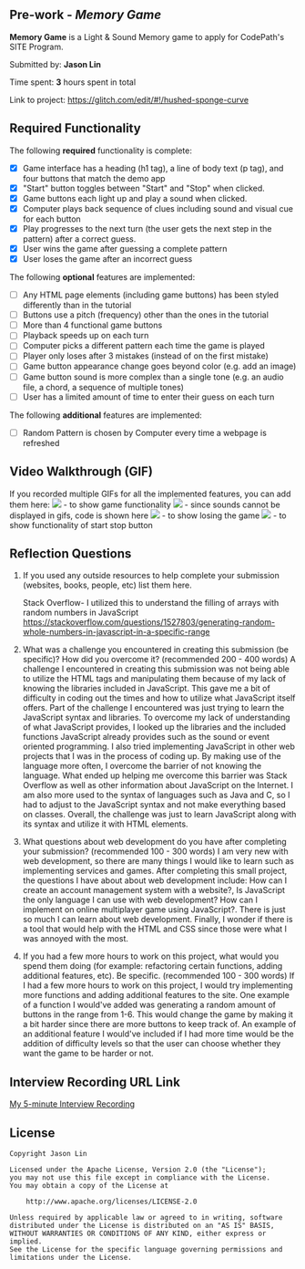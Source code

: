 ## Pre-work - _Memory Game_

**Memory Game** is a Light & Sound Memory game to apply for CodePath's SITE Program.

Submitted by: **Jason Lin**

Time spent: **3** hours spent in total

Link to project: https://glitch.com/edit/#!/hushed-sponge-curve

## Required Functionality

The following **required** functionality is complete:

- [x] Game interface has a heading (h1 tag), a line of body text (p tag), and four buttons that match the demo app
- [x] "Start" button toggles between "Start" and "Stop" when clicked.
- [x] Game buttons each light up and play a sound when clicked.
- [x] Computer plays back sequence of clues including sound and visual cue for each button
- [x] Play progresses to the next turn (the user gets the next step in the pattern) after a correct guess.
- [x] User wins the game after guessing a complete pattern
- [x] User loses the game after an incorrect guess

The following **optional** features are implemented:

- [ ] Any HTML page elements (including game buttons) has been styled differently than in the tutorial
- [ ] Buttons use a pitch (frequency) other than the ones in the tutorial
- [ ] More than 4 functional game buttons
- [ ] Playback speeds up on each turn
- [ ] Computer picks a different pattern each time the game is played
- [ ] Player only loses after 3 mistakes (instead of on the first mistake)
- [ ] Game button appearance change goes beyond color (e.g. add an image)
- [ ] Game button sound is more complex than a single tone (e.g. an audio file, a chord, a sequence of multiple tones)
- [ ] User has a limited amount of time to enter their guess on each turn

The following **additional** features are implemented:

- [ ] Random Pattern is chosen by Computer every time a webpage is refreshed

## Video Walkthrough (GIF)

If you recorded multiple GIFs for all the implemented features, you can add them here:
![](https://cdn.glitch.global/161dfc12-dcc0-499d-b7b4-05896729212b/file.gif?v=1647717769404) - to show game functionality
![](https://cdn.glitch.global/161dfc12-dcc0-499d-b7b4-05896729212b/sounddisplay.gif?v=1647718098101) - since sounds cannot be displayed in gifs, code is shown here
![](https://cdn.glitch.global/161dfc12-dcc0-499d-b7b4-05896729212b/failgame.gif?v=1647718879124) - to show losing the game
![](https://cdn.glitch.global/161dfc12-dcc0-499d-b7b4-05896729212b/startstop.gif?v=1647719075020) - to show functionality of start stop button

## Reflection Questions

1. If you used any outside resources to help complete your submission (websites, books, people, etc) list them here.

    Stack Overflow- I utilized this to understand the filling of arrays with random numbers in JavaScript
    https://stackoverflow.com/questions/1527803/generating-random-whole-numbers-in-javascript-in-a-specific-range

2. What was a challenge you encountered in creating this submission (be specific)? How did you overcome it? (recommended 200 - 400 words)
   A challenge I encountered in creating this submission was not being able to utilize the HTML tags and manipulating them because of my lack of knowing the libraries included in JavaScript. This gave me a bit of difficulty in coding out the times and how to utilize what JavaScript itself offers.
   Part of the challenge I encountered was just trying to learn the JavaScript syntax and libraries. To overcome my lack of understanding of what JavaScript provides, I looked up the libraries and the included
   functions JavaScript already provides such as the sound or event oriented programming. I also tried implementing JavaScript in other web projects that I was in the process of coding up. By making use of the language more often, I overcome the barrier of not knowing the language. What ended up helping me overcome this barrier was Stack Overflow as well as other information about JavaScript on the Internet.
   I am also more used to the syntax of languages such as Java and C, so I had to adjust to the JavaScript syntax and not make everything based on classes. Overall, the challenge was just to learn JavaScript along with its syntax and utilize it with HTML elements.
3. What questions about web development do you have after completing your submission? (recommended 100 - 300 words)
   I am very new with web development, so there are many things I would like to learn such as implementing services and games. After completing this small project, the questions I have about about web development include: How can I create an account management system with a website?, Is JavaScript the only language I can use with web development? How can I implement on online multiplayer game using JavaScript?. There is just so much I can learn about web development. Finally, I wonder if there is a tool that would help with the HTML and CSS since those were what I was annoyed with the most.

4. If you had a few more hours to work on this project, what would you spend them doing (for example: refactoring certain functions, adding additional features, etc). Be specific. (recommended 100 - 300 words)
   If I had a few more hours to work on this project, I would try implementing more functions and adding additional features to the site. One example of a function I would've added was generating a random amount of buttons in the range from 1-6. This would change the game by making it a bit harder since there are more buttons to keep track of. An example of an additional feature I would've included if I had more time would be the addition of difficulty levels so that the user can choose whether they want the game to be harder or not.

## Interview Recording URL Link

[My 5-minute Interview Recording](your-link-here)

## License

    Copyright Jason Lin

    Licensed under the Apache License, Version 2.0 (the "License");
    you may not use this file except in compliance with the License.
    You may obtain a copy of the License at

        http://www.apache.org/licenses/LICENSE-2.0

    Unless required by applicable law or agreed to in writing, software
    distributed under the License is distributed on an "AS IS" BASIS,
    WITHOUT WARRANTIES OR CONDITIONS OF ANY KIND, either express or implied.
    See the License for the specific language governing permissions and
    limitations under the License.
